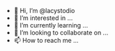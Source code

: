 - 👋 Hi, I’m @lacystodio
- 👀 I’m interested in ...
- 🌱 I’m currently learning ...
- 💞️ I’m looking to collaborate on ...
- 📫 How to reach me ...

<!---
lacystodio/lacystodio is a ✨ special ✨ repository because its `README.md` (this file) appears on your GitHub profile.
You can click the Preview link to take a look at your changes.
--->
